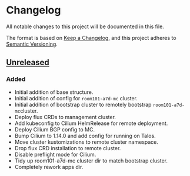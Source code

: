 # Changelog

All notable changes to this project will be documented in this file.

The format is based on [Keep a Changelog](https://keepachangelog.com/en/1.0.0/),
and this project adheres to [Semantic Versioning](https://semver.org/spec/v2.0.0.html).

## [Unreleased]

### Added

- Initial addition of base structure.
- Initial addition of config for `room101-a7d-mc` cluster.
- Initial addition of bootstrap cluster to remotely bootstrap `room101-a7d-mc`cluster.
- Deploy flux CRDs to management cluster.
- Add kubeconfig to Cilium HelmRelease for remote deployment.
- Deploy Cilium BGP config to MC.
- Bump Cilium to 1.14.0 and add config for running on Talos.
- Move cluster kustomizations to remote cluster namespace.
- Drop flux CRD installation to remote cluster.
- Disable preflight mode for Cilium.
- Tidy up room101-a7d-mc cluster dir to match bootstrap cluster.
- Completely rework apps dir.

[Unreleased]: https://github.com/a7d-corp/homelab-clusters-fleet/tree/main

